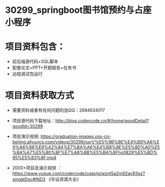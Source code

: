 
 # 30299_springboot图书馆预约与占座小程序
 # 项目资料包含：
 * 前后端源代码+SQL脚本
 * 配套论文+PPT+开题报告+任务书
 * 远程调试包运行

 # 项目资料获取方式
 * 需要资料或者有任何问题的加QQ：2684634017

 * 项目源代码下载地址：http://blog.codercode.cn/#/home/goodDetail?goodId=30299
 
 
 * 项目演示视频: https://graduation-images.oss-cn-beijing.aliyuncs.com/videos/30299/sprV%E5%9B%BE%E4%B9%A6%E9%A6%86%E9%A2%84%E7%BA%A6%E4%B8%8E%E5%8D%A0%E5%BA%A7%E5%B0%8F%E7%A8%8B%E5%BA%8Fhx0829%E5%BD%95%E5%83%8F.mp4

 

 
 
       
 * 2000+项目及演示视频 ：https://www.yuque.com/codercode/cqaxlg/wznt5a2m92ay93gz?singleDoc#lND3 《毕设资源大全》
   

